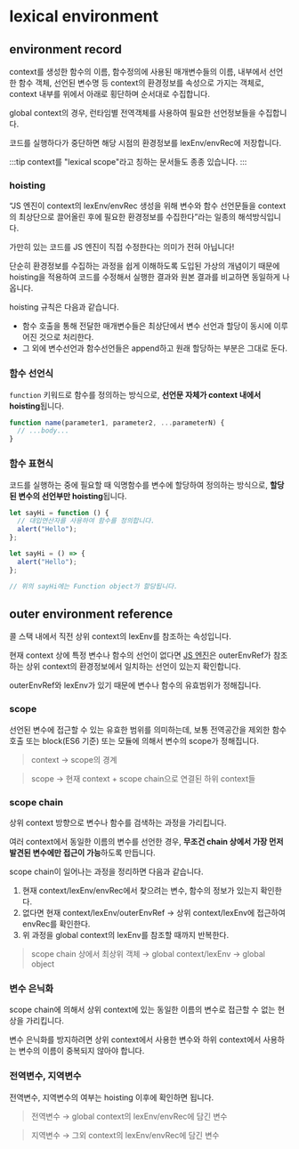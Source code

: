 # lexical environment

## environment record

context를 생성한 함수의 이름, 함수정의에 사용된 매개변수들의 이름, 내부에서 선언한 함수 객체, 선언된 변수명 등 context의 환경정보를 속성으로 가지는 객체로, context 내부를 위에서 아래로 횡단하며 순서대로 수집합니다.

global context의 경우, 런타임별 전역객체를 사용하여 필요한 선언정보들을 수집합니다.

코드를 실행하다가 중단하면 해당 시점의 환경정보를 lexEnv/envRec에 저장합니다.

:::tip
context를 "lexical scope"라고 칭하는 문서들도 종종 있습니다.
:::

### hoisting

“JS 엔진이 context의 lexEnv/envRec 생성을 위해 변수와 함수 선언문들을 context의 최상단으로 끌어올린 후에 필요한 환경정보를 수집한다”라는 일종의 해석방식입니다.

가만히 있는 코드를 JS 엔진이 직접 수정한다는 의미가 전혀 아닙니다!

단순히 환경정보를 수집하는 과정을 쉽게 이해하도록 도입된 가상의 개념이기 때문에 hoisting을 적용하여 코드를 수정해서 실행한 결과와 원본 결과를 비교하면 동일하게 나옵니다.

hoisting 규칙은 다음과 같습니다.

- 함수 호출을 통해 전달한 매개변수들은 최상단에서 변수 선언과 할당이 동시에 이루어진 것으로 처리한다.
- 그 외에 변수선언과 함수선언들은 append하고 원래 할당하는 부분은 그대로 둔다.

### 함수 선언식

`function` 키워드로 함수를 정의하는 방식으로, **선언문 자체가 context 내에서 hoisting**됩니다.

```js
function name(parameter1, parameter2, ...parameterN) {
  // ...body...
}
```

### 함수 표현식

코드를 실행하는 중에 필요할 때 익명함수를 변수에 할당하여 정의하는 방식으로, **할당된 변수의 선언부만 hoisting**됩니다.

```js
let sayHi = function () {
  // 대입연산자를 사용하여 함수를 정의합니다.
  alert("Hello");
};
```

```js
let sayHi = () => {
  alert("Hello");
};

// 위의 sayHi에는 Function object가 할당됩니다.
```

## outer environment reference

콜 스택 내에서 직전 상위 context의 lexEnv를 참조하는 속성입니다.

현재 context 상에 특정 변수나 함수의 선언이 없다면 [JS 엔진](../../../posts/browser/browser_runtime/%EB%B8%8C%EB%9D%BC%EC%9A%B0%EC%A0%80_%EB%9F%B0%ED%83%80%EC%9E%84_%EA%B5%AC%EC%A1%B0.md)은 outerEnvRef가 참조하는 상위 context의 환경정보에서 일치하는 선언이 있는지 확인합니다.

outerEnvRef와 lexEnv가 있기 때문에 변수나 함수의 유효범위가 정해집니다.

### scope

선언된 변수에 접근할 수 있는 유효한 범위를 의미하는데, 보통 전역공간을 제외한 함수호출 또는 block(ES6 기준) 또는 모듈에 의해서 변수의 scope가 정해집니다.

> context → scope의 경계

> scope → 현재 context + scope chain으로 연결된 하위 context들

### scope chain

상위 context 방향으로 변수나 함수를 검색하는 과정을 가리킵니다.

여러 context에서 동일한 이름의 변수를 선언한 경우, **무조건 chain 상에서 가장 먼저 발견된 변수에만 접근이 가능**하도록 만듭니다.

scope chain이 일어나는 과정을 정리하면 다음과 같습니다.

1. 현재 context/lexEnv/envRec에서 찾으려는 변수, 함수의 정보가 있는지 확인한다.
2. 없다면 현재 context/lexEnv/outerEnvRef → 상위 context/lexEnv에 접근하여 envRec를 확인한다.
3. 위 과정을 global context의 lexEnv를 참조할 때까지 반복한다.

> scope chain 상에서 최상위 객체 → global context/lexEnv → global object

### 변수 은닉화

scope chain에 의해서 상위 context에 있는 동일한 이름의 변수로 접근할 수 없는 현상을 가리킵니다.

변수 은닉화를 방지하려면 상위 context에서 사용한 변수와 하위 context에서 사용하는 변수의 이름이 중복되지 않아야 합니다.

### 전역변수, 지역변수

전역변수, 지역변수의 여부는 hoisting 이후에 확인하면 됩니다.

> 전역변수 → global context의 lexEnv/envRec에 담긴 변수

> 지역변수 → 그외 context의 lexEnv/envRec에 담긴 변수
